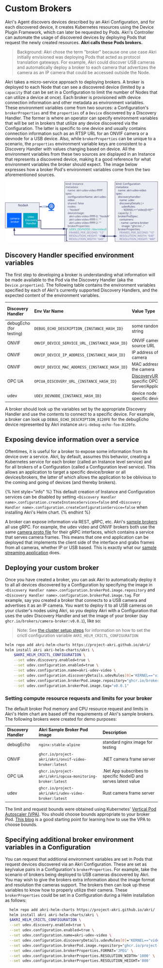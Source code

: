 # Custom Brokers

Akri's Agent discovers devices described by an Akri Configuration, and for each discovered device, it creates Kubernetes resources using the Device Plugin Framework, which can later be requested by Pods. Akri's Controller can automate the usage of discovered devices by deploying Pods that request the newly created resources. **Akri calls these Pods brokers.**

> Background: Akri chose the term "broker" because one use case Akri initially envisioned was deploying Pods that acted as protocol translation gateways. For example, Akri could discover USB cameras and automatically deploy a broker to each camera that advertizes the camera as an IP camera that could be accessed outside the Node.

Akri takes a micro-service approach to deploying brokers. A broker is deployed to each Node that can see a discovered device (limited by a `capacity` that can be set in a Configuration to limit the number of Nodes that can utilize a device at once). Each broker is provisioned with device connection information and other metadata as environment variables. These environment variables come from two sources: a Configuration's `brokerProperties` and the `properties` of a `Device` discovered by a Discovery Handler. The former is where an operator can specify environment variables that will be set in brokers that utilize any device discovered via the Configuration. The latter is specific to one device and usually contains connection information such as an RTSP URL for an ONVIF camera or a devnode for a USB device. Also, while `brokerProperties` can be unique to a scenario, the `properties` environment variable keys are consistent to a Discovery Handler with values changing based on device. All the environment variables from these two sources are displayed in an Instance that represents a discovered device, making it a good reference for what environment variables the broker should expect. The image below expresses how a broker Pod's environment variables come from the two aforementioned sources.

![](../../media/setting-broker-environment-variables.svg)

## Discovery Handler specified environment variables

The first step to developing a broker is understanding what information will be made available to the Pod via the Discovery Handler (aka the `Device.properties`). The following table contains the environment variables specified by each of Akri's currently supported Discovery Handlers, and the expected content of the environment variables.

| Discovery Handler | Env Var Name | Value Type | Examples | Always Present? (Y/N) |
| :--- | :--- | :--- | :--- | :--- |
| debugEcho (for testing) | `DEBUG_ECHO_DESCRIPTION_{INSTANCE_HASH_ID}` | some random string | `foo`, `bar` | Y |
| ONVIF | `ONVIF_DEVICE_SERVICE_URL_{INSTANCE_HASH_ID}` | ONVIF camera source URL | `http://10.123.456.789:1000/onvif/device_service` | Y |
| ONVIF | `ONVIF_DEVICE_IP_ADDRESS_{INSTANCE_HASH_ID}` | IP address of the camera | `10.123.456.789` | Y |
| ONVIF | `ONVIF_DEVICE_MAC_ADDRESS_{INSTANCE_HASH_ID}` | MAC address of the camera | `48:0f:cf:4e:1b:3d`, `480fcf4e1b3d` | Y |
| OPC UA | `OPCUA_DISCOVERY_URL_{INSTANCE_HASH_ID}` | [DiscoveryURL](https://reference.opcfoundation.org/GDS/docs/4.3.3/) of specific OPC UA Server/Application | `10.123.456.789:1000/Some/Path/` | Y |
| udev | `UDEV_DEVNODE_{INSTANCE_HASH_ID}` | device node for specific device | `/dev/video1`, `/dev/snd/pcmC1D0p`, `/dev/dri/card0` | Y |

A broker should look up the variables set by the appropriate Discovery Handler and use the contents to connect to a specific device. For example, a broker can look up `DEBUG_ECHO_DESCRIPTION_8120FE` for the debugEcho device represented by Akri instance `akri-debug-echo-foo-8120fe`.

## Exposing device information over a service

Oftentimes, it is useful for a broker to expose some information from its device over a service. Akri, by default, assumes this behavior, creating a Kubernetes service for each broker (called an Instance level service) and for all brokers of a Configuration (called a Configuration level service). This allows an application to target a specific device/broker or all devices/brokers, the latter of which allows the application to be oblivious to the coming and going of devices (and thereby brokers).

{% hint style="info" %}
This default creation of Instance and Configuration services can be disabled by setting `<Discovery Handler name>.configuration.createInstanceServices=false` and `<Discovery Handler name>.configuration.createConfigurationService=false` when installing Akri's Helm chart.
{% endhint %}

A broker can expose information via REST, gRPC, etc. Akri's [sample brokers](https://github.com/project-akri/akri/tree/main/samples/brokers) all use gRPC. For example, the udev video and ONVIF brokers both use the same [camera proto file](https://github.com/project-akri/akri/blob/main/samples/brokers/udev-video-broker/proto/camera.proto) for their gRPC interfaces, which contains a service that serves camera frames. This means that one end application can be deployed that implements the client side of the interface and grabs frames from all cameras, whether IP or USB based. This is exactly what our [sample streaming application](https://github.com/project-akri/akri/tree/main/samples/apps) does.

## Deploying your custom broker

Once you have created a broker, you can ask Akri to automatically deploy it to all all devices discovered by a Configuration by specifying the image in `<Discovery Handler name>.configuration.brokerPod.image.repository` and `<Discovery Handler name>.configuration.brokerPod.image.tag`. For example, say you created a broker that connects to a USB camera and advertises it as an IP camera. You want to deploy it to all USB cameras on your cluster's nodes using Akri, so you deploy Akri with a Configuration that uses the udev Discovery Handler and set the image of your broker (say `ghcr.io/brokers/camera-broker:v0.0.1`), like so:

> Note: See [the cluster setup steps](../user-guide/cluster-setup.md#configure-crictl) for information on how to set the crictl configuration variable `AKRI_HELM_CRICTL_CONFIGURATION`

```bash
helm repo add akri-helm-charts https://project-akri.github.io/akri/
helm install akri akri-helm-charts/akri \
    $AKRI_HELM_CRICTL_CONFIGURATION \
    --set udev.discovery.enabled=true \
    --set udev.configuration.enabled=true \
    --set udev.configuration.name=akri-udev-video \
    --set udev.configuration.discoveryDetails.udevRules[0]='KERNEL=="video[0-9]*"\, ENV{ID_V4L_CAPABILITIES}==":capture:"' \
    --set udev.configuration.brokerPod.image.repository="ghcr.io/brokers/camera-broker" \
    --set udev.configuration.brokerPod.image.tag="v0.0.1"
```

### Setting compute resource requests and limits for your broker

The default broker Pod memory and CPU resource request and limits in Akri's Helm chart are based off the requirements of Akri's sample brokers. The following brokers were created for demo purposes:

| Discovery Handler | Akri Sample Broker Pod image | Description |
| :--- | :--- | :--- |
| debugEcho | `nginx:stable-alpine` | standard nginx image for testing |
| ONVIF | `ghcr.io/project-akri/akri/onvif-video-broker:latest` | .NET camera frame server |
| OPC UA | `ghcr.io/project-akri/akri/opcua-monitoring-broker:latest` | .Net App subscribes to specific NodeID and serves latest value |
| udev | `ghcr.io/project-akri/akri/udev-video-broker:latest` | Rust camera frame server |

The limit and request bounds were obtained using Kubernetes' [Vertical Pod Autoscaler (VPA)](https://github.com/kubernetes/autoscaler/tree/master/vertical-pod-autoscaler). You should choose bounds appropriate to your broker Pod. [This blog](https://pretired.dazwilkin.com/posts/210305/#vertical-pod-autoscaler-vpa) is a good starting point for learning how to use the VPA to choose bounds.

## Specifying additional broker environment variables in a Configuration

You can request that additional environment variables are set in Pods that request devices discovered via an Akri Configuration. These are set as key/value pairs in a Configuration's `brokerProperties`. For example, take the scenario of brokers being deployed to USB cameras discovered by Akri. You may wish to give the brokers extra information about the image format and resolution the cameras support. The brokers then can look up these variables to know how to properly utilize their camera. These `brokerProperties` could be set in a Configuration during a Helm installation as follows:

```bash
  helm repo add akri-helm-charts https://project-akri.github.io/akri/
  helm install akri akri-helm-charts/akri \
  $AKRI_HELM_CRICTL_CONFIGURATION \
  --set udev.discovery.enabled=true \
  --set udev.configuration.enabled=true \
  --set udev.configuration.name=akri-udev-video \
  --set udev.configuration.discoveryDetails.udevRules[0]='KERNEL=="video[0-9]*"\, ENV{ID_V4L_CAPABILITIES}==":capture:"' \
  --set udev.configuration.brokerPod.image.repository="ghcr.io/project-akri/akri/udev-video-broker" \
  --set udev.configuration.brokerProperties.FORMAT='JPEG' \
  --set udev.configuration.brokerProperties.RESOLUTION_WIDTH='1000' \
  --set udev.configuration.brokerProperties.RESOLUTION_HEIGHT='800'
```

